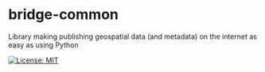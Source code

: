 # bridge-common
Library making publishing geospatial data (and metadata) on the internet as easy as using Python

[![License: MIT](https://img.shields.io/badge/License-MIT-yellow.svg)](LICENSE.md)
